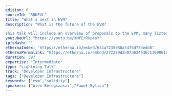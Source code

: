 ```yaml
---
edition: 6
sourceId: "RDKPVL"
title: "What's next in EVM"
description: "What is the future of the EVM?

This talk will include an overview of proposals to the EVM, many listed and some detailed. It will try to explain the likely hood of adopting them and what needs to be done to make sure they get adopted."
youtubeUrl: "https://youtu.be/XMfErRUp4oY"
ipfsHash: ""
ethernaIndex: "https://etherna.io/embed/634a7235080a54f6d733edd8"
ethernaPermalink: "https://etherna.io/embed/372279d2e07a634536c1169061e0624e1575b41da94f29cdd72782a3b9cf7e5a"
duration: 397
expertise: "Intermediate"
type: "Lightning Talk"
track: "Developer Infrastructure"
tags: ["Developer Infrastructure"]
keywords: ["evm","solidity"]
speakers: ["Alex Beregszaszi","Paweł Bylica"]
---
```

